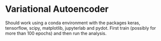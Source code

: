 # Variational Autoencoder

Should work using a conda environment with the packages keras, tensorflow, scipy, matplotlib, jupyterlab and pydot.
First train (possibly for more than 100 epochs) and then run the analysis.
